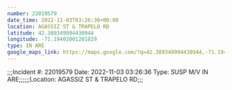 ```yaml
---
number: 22019579
date_time: 2022-11-03T03:26:36+00:00
location: AGASSIZ ST & TRAPELO RD
latitude: 42.389349994430944
longitude: -71.19402001201829
type: IN ARE
google_maps_link: https://maps.google.com/?q=42.389349994430944,-71.19402001201829
---
```


;;;Incident #: 22019579  Date: 2022-11-03 03:26:36   Type: SUSP M/V IN ARE;;;;;;Location: AGASSIZ ST & TRAPELO RD;;;
